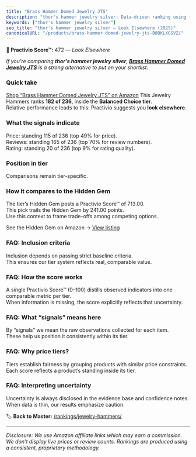 ```yaml
---
title: "Brass Hammer Domed Jewelry JTS"
description: "thor's hammer jewelry silver: Data-driven ranking using the Practivio Score™. Positioned by quality, value, demand, findability, momentum."
keywords: ["thor's hammer jewelry silver"]
seo_title: "thor's hammer jewelry silver — Look Elsewhere (2025)"
canonicalURL: "/products/brass-hammer-domed-jewelry-jts-B0BKLXGSVZ/"
---
```


**🚫 Practivio Score™:** 472 — _Look Elsewhere_


*If you're comparing **thor's hammer jewelry silver**, **[Brass Hammer Domed Jewelry JTS](https://www.amazon.com/dp/B0BKLXGSVZ?tag=practivio-20)** is a strong alternative to put on your shortlist.*
### Quick take
[Shop “Brass Hammer Domed Jewelry JTS” on Amazon](https://www.amazon.com/dp/B0BKLXGSVZ?tag=practivio-20)
This Jewelry Hammers ranks **182 of 236**, inside the **Balanced Choice tier**.  
Relative performance leads to this: Practivio suggests you **look elsewhere**.

### What the signals indicate
Price: standing 115 of 236 (top 49% for price).  
Reviews: standing 165 of 236 (top 70% for review numbers).  
Rating: standing 20 of 236 (top 9% for rating quality).  

### Position in tier
Comparisons remain tier-specific.

### How it compares to the Hidden Gem
The tier’s Hidden Gem posts a Practivio Score™ of 713.00.  
This pick trails the Hidden Gem by 241.00 points.  
Use this context to frame trade-offs among competing options.  

See the Hidden Gem on Amazon → [View listing](https://www.amazon.com/dp/B00943ROPS?tag=practivio-20)

### FAQ: Inclusion criteria
Inclusion depends on passing strict baseline criteria.  
This ensures our tier system reflects real, comparable value.

### FAQ: How the score works
A single Practivio Score™ (0–100) distills observed indicators into one comparable metric per tier.  
When information is missing, the score explicitly reflects that uncertainty.

### FAQ: What “signals” means here
By “signals” we mean the raw observations collected for each item.  
These help us position it consistently within its tier.

### FAQ: Why price tiers?
Tiers establish fairness by grouping products with similar price constraints.  
Each score reflects a product’s standing inside its tier.

### FAQ: Interpreting uncertainty
Uncertainty is always disclosed in the evidence base and confidence notes.  
When data is thin, our results emphasize caution.


🏷️ **Back to Master:** [/rankings/jewelry-hammers/](/rankings/jewelry-hammers/)

---
_Disclosure: We use Amazon affiliate links which may earn a commission. We don’t display live prices or review counts. Rankings are produced using a consistent, proprietary methodology._
